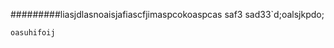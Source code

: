 #########liasjdlasnoaisjafiascfjimaspcokoaspcas
saf3
sad33`d;oalsjkpdo;
```pjpdjaspjd
oasuhifoij
```
